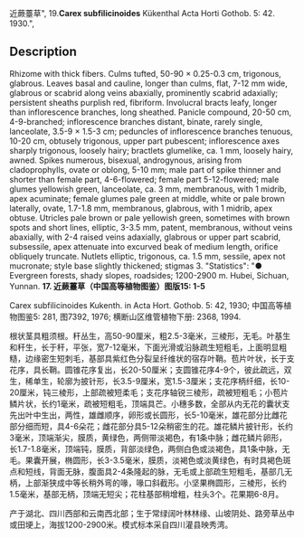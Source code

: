 近蕨薹草",
19.**Carex subfilicinoides** Kükenthal Acta Horti Gothob. 5: 42. 1930.",

## Description
Rhizome with thick fibers. Culms tufted, 50-90 × 0.25-0.3 cm, trigonous, glabrous. Leaves basal and cauline, longer than culms, flat, 7-12 mm wide, glabrous or scabrid along veins abaxially, prominently scabrid adaxially; persistent sheaths purplish red, fibriform. Involucral bracts leafy, longer than inflorescence branches, long sheathed. Panicle compound, 20-50 cm, 4-9-branched; inflorescence branches distant, binate, rarely single, lanceolate, 3.5-9 × 1.5-3 cm; peduncles of inflorescence branches tenuous, 10-20 cm, obtusely trigonous, upper part pubescent; inflorescence axes sharply trigonous, loosely hairy; bractlets glumelike, ca. 1 mm, loosely hairy, awned. Spikes numerous, bisexual, androgynous, arising from cladoprophylls, ovate or oblong, 5-10 mm; male part of spike thinner and shorter than female part, 4-6-flowered; female part 5-12-flowered; male glumes yellowish green, lanceolate, ca. 3 mm, membranous, with 1 midrib, apex acuminate; female glumes pale green at middle, white or pale brown laterally, ovate, 1.7-1.8 mm, membranous, glabrous, with 1 midrib, apex obtuse. Utricles pale brown or pale yellowish green, sometimes with brown spots and short lines, elliptic, 3-3.5 mm, patent, membranous, without veins abaxially, with 2-4 raised veins adaxially, glabrous or upper part scabrid, subsessile, apex attenuate into excurved beak of medium length, orifice obliquely truncate. Nutlets elliptic, trigonous, ca. 1.5 mm, sessile, apex not mucronate; style base slightly thickened; stigmas 3.
  "Statistics": "● Evergreen forests, shady slopes, roadsides; 1200-2900 m. Hubei, Sichuan, Yunnan.
**17. 近蕨薹草（中国高等植物图鉴）图版15: 1-5**

Carex subfilicinoides Kukenth. in Acta Hort. Gothob. 5: 42, 1930; 中国高等植物图鉴5: 281, 图7392, 1976; 横断山区维管植物下册: 2368, 1994.

根状茎具粗须根。秆丛生，高50-90厘米，粗2.5-3毫米，三棱形，无毛。叶基生和秆生，长于秆，平张，宽7-12毫米，下面光滑或沿脉疏生短粗毛，上面明显粗糙，边缘密生短刺毛，基部具紫红色分裂呈纤维状的宿存叶鞘。苞片叶状，长于支花序，具长鞘。圆锥花序复出，长20-50厘米；支圆锥花序4-9个，彼此疏远，双生，稀单生，轮廓为披针形，长3.5-9厘米，宽1.5-3厘米；支花序柄纤细，长10-20厘米，钝三棱形，上部疏被短柔毛；支花序轴锐三棱形，疏被短粗毛；小苞片鳞片状，长约1毫米，疏被短粗毛，顶端具芒。小穗多数，全部从内无花的囊状支先出叶中生出，两性，雄雌顺序，卵形或长圆形，长5-10毫米，雄花部分比雌花部分细而短，具4-6朵花；雌花部分具5-12朵稍密生的花。雄花鳞片披针形，长约3毫米，顶端渐尖，膜质，黄绿色，两侧带淡褐色，有1条中脉；雌花鳞片卵形，长1.7-1.8毫米，顶端钝，膜质，背部淡绿色，两侧白色或淡褐色，具1条中脉，无毛。果囊开展，椭圆形，长3-3.5毫米，膜质，淡褐色或淡黄绿色，有时具褐色斑点和短线，背面无脉，腹面具2-4条隆起的脉，无毛或上部疏生短粗毛，基部几无柄，上部渐狭成中等长稍外弯的喙，喙口斜截形。小坚果椭圆形，三棱形，长约1.5毫米，基部无柄，顶端无短尖；花柱基部稍增粗，柱头3个。花果期6-8月。

产于湖北、四川西部和云南西北部；生于常绿阔叶林林缘、山坡阴处、路旁草丛中或田埂上，海拔1200-2900米。模式标本采自四川灌县映秀湾。
